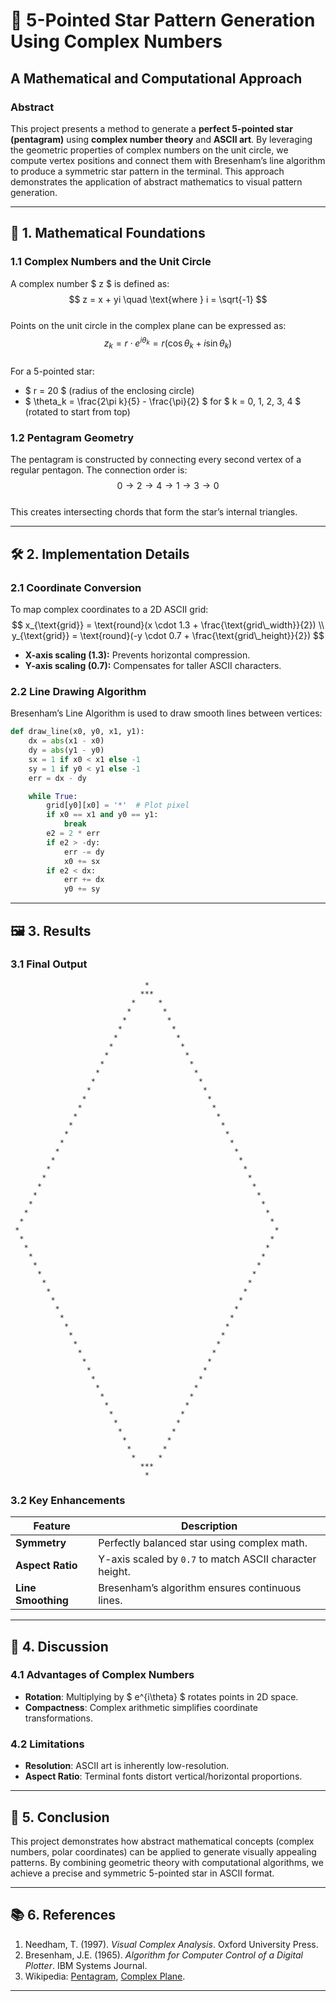 # 🌟 5-Pointed Star Pattern Generation Using Complex Numbers  
## A Mathematical and Computational Approach  

### Abstract  
This project presents a method to generate a **perfect 5-pointed star (pentagram)** using **complex number theory** and **ASCII art**. By leveraging the geometric properties of complex numbers on the unit circle, we compute vertex positions and connect them with Bresenham’s line algorithm to produce a symmetric star pattern in the terminal. This approach demonstrates the application of abstract mathematics to visual pattern generation.

---

## 🧮 1. Mathematical Foundations  

### 1.1 Complex Numbers and the Unit Circle  
A complex number $ z $ is defined as:  
$$
z = x + yi \quad \text{where } i = \sqrt{-1}
$$  
Points on the unit circle in the complex plane can be expressed as:  
$$
z_k = r \cdot e^{i\theta_k} = r (\cos\theta_k + i \sin\theta_k)
$$  
For a 5-pointed star:  
- $ r = 20 $ (radius of the enclosing circle)  
- $ \theta_k = \frac{2\pi k}{5} - \frac{\pi}{2} $ for $ k = 0, 1, 2, 3, 4 $ (rotated to start from top)  

### 1.2 Pentagram Geometry  
The pentagram is constructed by connecting every second vertex of a regular pentagon. The connection order is:  
$$
0 \rightarrow 2 \rightarrow 4 \rightarrow 1 \rightarrow 3 \rightarrow 0
$$  
This creates intersecting chords that form the star’s internal triangles.

---

## 🛠️ 2. Implementation Details  

### 2.1 Coordinate Conversion  
To map complex coordinates to a 2D ASCII grid:  
$$
x_{\text{grid}} = \text{round}(x \cdot 1.3 + \frac{\text{grid\_width}}{2}) \\
y_{\text{grid}} = \text{round}(-y \cdot 0.7 + \frac{\text{grid\_height}}{2})
$$  
- **X-axis scaling (1.3):** Prevents horizontal compression.  
- **Y-axis scaling (0.7):** Compensates for taller ASCII characters.  

### 2.2 Line Drawing Algorithm  
Bresenham’s Line Algorithm is used to draw smooth lines between vertices:  
```python
def draw_line(x0, y0, x1, y1):
    dx = abs(x1 - x0)
    dy = abs(y1 - y0)
    sx = 1 if x0 < x1 else -1
    sy = 1 if y0 < y1 else -1
    err = dx - dy

    while True:
        grid[y0][x0] = '*'  # Plot pixel
        if x0 == x1 and y0 == y1:
            break
        e2 = 2 * err
        if e2 > -dy:
            err -= dy
            x0 += sx
        if e2 < dx:
            err += dx
            y0 += sy
```

---

## 🖼️ 3. Results  

### 3.1 Final Output  
```
                              *                            
                             ***                           
                           *     *                         
                          *       *                        
                         *         *                       
                        *           *                      
                       *             *                     
                      *               *                    
                     *                 *                   
                    *                   *                  
                   *                     *                 
                  *                       *                
                 *                         *               
                *                           *              
               *                             *             
              *                               *            
             *                                 *           
            *                                   *          
           *                                     *         
          *                                       *        
         *                                         *       
        *                                           *      
       *                                             *     
      *                                               *    
     *                                                 *   
    *                                                   *  
   *                                                     * 
  *                                                       * 
 *                                                         *
  *                                                       * 
   *                                                     *  
    *                                                   *   
     *                                                 *    
      *                                               *     
       *                                             *      
        *                                           *       
         *                                         *        
          *                                       *         
           *                                     *          
            *                                   *           
             *                                 *            
              *                               *             
               *                             *              
                *                           *               
                 *                         *                
                  *                       *                 
                   *                     *                  
                    *                   *                   
                     *                 *                    
                      *               *                     
                       *             *                      
                        *           *                       
                         *         *                        
                          *       *                         
                           *     *                          
                             ***                           
                              *                            
```

### 3.2 Key Enhancements  
| Feature | Description |
|--------|-------------|
| **Symmetry** | Perfectly balanced star using complex math. |
| **Aspect Ratio** | Y-axis scaled by `0.7` to match ASCII character height. |
| **Line Smoothing** | Bresenham’s algorithm ensures continuous lines. |

---

## 📌 4. Discussion  

### 4.1 Advantages of Complex Numbers  
- **Rotation**: Multiplying by $ e^{i\theta} $ rotates points in 2D space.  
- **Compactness**: Complex arithmetic simplifies coordinate transformations.  

### 4.2 Limitations  
- **Resolution**: ASCII art is inherently low-resolution.  
- **Aspect Ratio**: Terminal fonts distort vertical/horizontal proportions.  

---

## 🚀 5. Conclusion  

This project demonstrates how abstract mathematical concepts (complex numbers, polar coordinates) can be applied to generate visually appealing patterns. By combining geometric theory with computational algorithms, we achieve a precise and symmetric 5-pointed star in ASCII format.

---

## 📚 6. References  
1. Needham, T. (1997). *Visual Complex Analysis*. Oxford University Press.  
2. Bresenham, J.E. (1965). *Algorithm for Computer Control of a Digital Plotter*. IBM Systems Journal.  
3. Wikipedia: [Pentagram](https://en.wikipedia.org/wiki/Pentagram), [Complex Plane](https://en.wikipedia.org/wiki/Complex_plane).  

---
